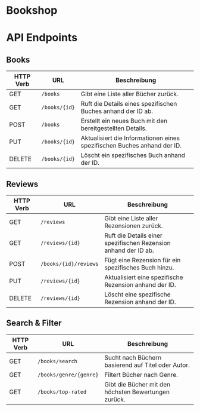# Bookshop

# API Endpoints

## Books

| **HTTP Verb** | **URL**            | **Beschreibung**                                                                 |
|---------------|--------------------|---------------------------------------------------------------------------------|
| GET           | `/books`           | Gibt eine Liste aller Bücher zurück.                                           |
| GET           | `/books/{id}`      | Ruft die Details eines spezifischen Buches anhand der ID ab.                   |
| POST          | `/books`           | Erstellt ein neues Buch mit den bereitgestellten Details.                      |
| PUT           | `/books/{id}`      | Aktualisiert die Informationen eines spezifischen Buches anhand der ID.        |
| DELETE        | `/books/{id}`      | Löscht ein spezifisches Buch anhand der ID.                                    |

## Reviews

| **HTTP Verb** | **URL**                | **Beschreibung**                                                               |
|---------------|------------------------|-------------------------------------------------------------------------------|
| GET           | `/reviews`             | Gibt eine Liste aller Rezensionen zurück.                                     |
| GET           | `/reviews/{id}`        | Ruft die Details einer spezifischen Rezension anhand der ID ab.              |
| POST          | `/books/{id}/reviews`  | Fügt eine Rezension für ein spezifisches Buch hinzu.                         |
| PUT           | `/reviews/{id}`        | Aktualisiert eine spezifische Rezension anhand der ID.                       |
| DELETE        | `/reviews/{id}`        | Löscht eine spezifische Rezension anhand der ID.                             |

## Search & Filter

| **HTTP Verb** | **URL**            | **Beschreibung**                                                                 |
|---------------|--------------------|---------------------------------------------------------------------------------|
| GET           | `/books/search`    | Sucht nach Büchern basierend auf Titel oder Autor.                              |
| GET           | `/books/genre/{genre}` | Filtert Bücher nach Genre.                                                    |
| GET           | `/books/top-rated` | Gibt die Bücher mit den höchsten Bewertungen zurück.                           |

